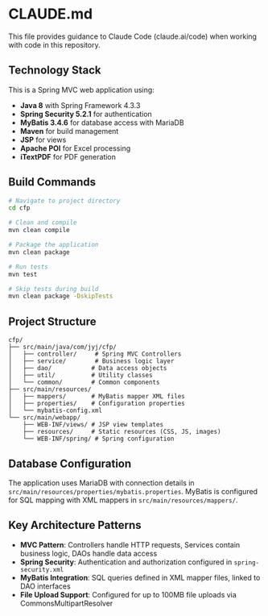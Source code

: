 # CLAUDE.md

This file provides guidance to Claude Code (claude.ai/code) when working with code in this repository.

## Technology Stack

This is a Spring MVC web application using:
- **Java 8** with Spring Framework 4.3.3
- **Spring Security 5.2.1** for authentication
- **MyBatis 3.4.6** for database access with MariaDB
- **Maven** for build management
- **JSP** for views
- **Apache POI** for Excel processing
- **iTextPDF** for PDF generation

## Build Commands

```bash
# Navigate to project directory
cd cfp

# Clean and compile
mvn clean compile

# Package the application
mvn clean package

# Run tests
mvn test

# Skip tests during build
mvn clean package -DskipTests
```

## Project Structure

```
cfp/
├── src/main/java/com/jyj/cfp/
│   ├── controller/     # Spring MVC Controllers
│   ├── service/        # Business logic layer
│   ├── dao/           # Data access objects
│   ├── util/          # Utility classes
│   └── common/        # Common components
├── src/main/resources/
│   ├── mappers/       # MyBatis mapper XML files
│   ├── properties/    # Configuration properties
│   └── mybatis-config.xml
└── src/main/webapp/
    ├── WEB-INF/views/ # JSP view templates
    ├── resources/     # Static resources (CSS, JS, images)
    └── WEB-INF/spring/ # Spring configuration
```

## Database Configuration

The application uses MariaDB with connection details in `src/main/resources/properties/mybatis.properties`. MyBatis is configured for SQL mapping with XML mappers in `src/main/resources/mappers/`.

## Key Architecture Patterns

- **MVC Pattern**: Controllers handle HTTP requests, Services contain business logic, DAOs handle data access
- **Spring Security**: Authentication and authorization configured in `spring-security.xml`
- **MyBatis Integration**: SQL queries defined in XML mapper files, linked to DAO interfaces
- **File Upload Support**: Configured for up to 100MB file uploads via CommonsMultipartResolver